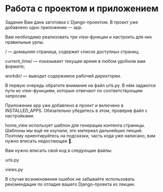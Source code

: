 # Работа с проектом и приложением
Задание
Вам дана заготовка с Django-проектом. В проект уже добавлено одно приложение — app.

Вам необходимо реализовать три view-функции и настроить для них правильные урлы.

/ — домашняя страница, содержит список доступных страниц;

current_time/ — показывает текущее время в любом удобном вам формате;

workdir/ — выводит содержимое рабочей директории.

В первую очередь обратите внимание на файл urls.py. В нём задаются пути ко view-функциям, которые отвечают по соответствующим запросам.

Приложение app уже добавлено в проект и включено в INSTALLED_APPS. Обязательно убедитесь в этом, проверив файл с настройками.

home_view использует шаблон для генерации контента страницы. Шаблоны мы ещё не изучали, это материал дальнейших лекций. Поэтому ориентируйтесь на подсказки, часть кода уже написано, вам нужно вписать недостающее 🙂.

Вам нужно вписать свой код в следующие файлы:

urls.py

views.py

В случае возникновения ошибок не забывайте использовать рекомендации по отладке вашего Django-проекта из лекции.
